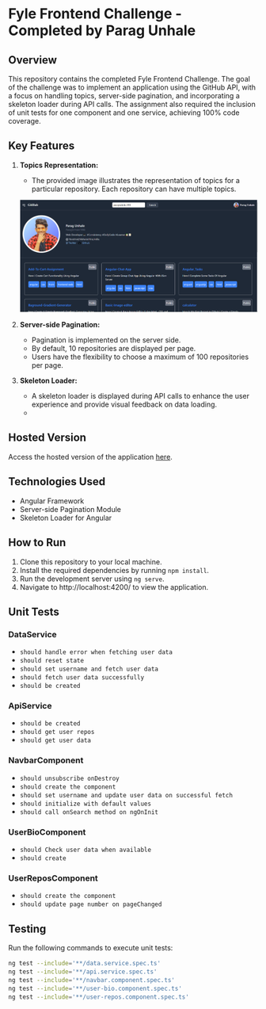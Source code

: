 # Fyle Frontend Challenge - Completed by Parag Unhale

## Overview

This repository contains the completed Fyle Frontend Challenge. The goal of the challenge was to implement an application using the GitHub API, with a focus on handling topics, server-side pagination, and incorporating a skeleton loader during API calls. The assignment also required the inclusion of unit tests for one component and one service, achieving 100% code coverage.

## Key Features

1. **Topics Representation:**
   - The provided image illustrates the representation of topics for a particular repository. Each repository can have multiple topics.

   ![Topics Representation](https://github.com/ParagUnhale1998/fyle-internship-challenge-23/blob/master/src/assets/Thumbnail2.png)

2. **Server-side Pagination:**
   - Pagination is implemented on the server side.
   - By default, 10 repositories are displayed per page.
   - Users have the flexibility to choose a maximum of 100 repositories per page.

3. **Skeleton Loader:**
   - A skeleton loader is displayed during API calls to enhance the user experience and provide visual feedback on data loading.
   - 
## Hosted Version

Access the hosted version of the application [here](https://github-challenge-parag-unhale.netlify.app/).

## Technologies Used

- Angular Framework
- Server-side Pagination Module
- Skeleton Loader for Angular

## How to Run

1. Clone this repository to your local machine.
2. Install the required dependencies by running `npm install`.
3. Run the development server using `ng serve`.
4. Navigate to http://localhost:4200/ to view the application.

## Unit Tests

### DataService

- `should handle error when fetching user data`
- `should reset state`
- `should set username and fetch user data`
- `should fetch user data successfully`
- `should be created`

### ApiService

- `should be created`
- `should get user repos`
- `should get user data`

### NavbarComponent

- `should unsubscribe onDestroy`
- `should create the component`
- `should set username and update user data on successful fetch`
- `should initialize with default values`
- `should call onSearch method on ngOnInit`

### UserBioComponent

- `should Check user data when available`
- `should create`

### UserReposComponent

- `should create the component`
- `should update page number on pageChanged`


## Testing

Run the following commands to execute unit tests:

```bash
ng test --include='**/data.service.spec.ts'
ng test --include='**/api.service.spec.ts'
ng test --include='**/navbar.component.spec.ts'
ng test --include='**/user-bio.component.spec.ts'
ng test --include='**/user-repos.component.spec.ts'
